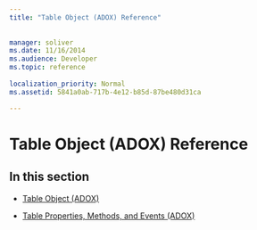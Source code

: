 ```yaml
---
title: "Table Object (ADOX) Reference"
 
 
manager: soliver
ms.date: 11/16/2014
ms.audience: Developer
ms.topic: reference
  
localization_priority: Normal
ms.assetid: 5841a0ab-717b-4e12-b85d-87be480d31ca

---
```


# Table Object (ADOX) Reference

## In this section

- [Table Object (ADOX)](table-object-adox.md)
    
- [Table Properties, Methods, and Events (ADOX)](table-properties-methods-and-events-adox.md)
    

